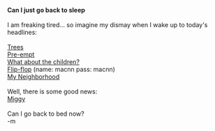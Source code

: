 <b>Can I just go back to sleep</b>
<br />
<br />I am freaking tired... so imagine my dismay when I wake up to today's headlines:
<br />
<br /><a href="http://apnews.myway.com/article/20040713/D83PITOO0.html">Trees</a>
<br /><a href="http://financialtimes.printthis.clickability.com/pt/cpt?action=cpt&title=Bush+asserts+pre-emptive+strikes+policy&expire=&urlID=10986670&fb=Y&url=http%3A%2F%2Fnews.ft.com%2Fs01%2Fservlet%2FContentServer%3Fpagename%3DFT.com%2FStoryFT%2FFullStory%26c%3DStoryFT%26cid%3D1087373665868%26p%3D1012571727085&partnerID=1734">Pre-empt</a>
<br /><a href="http://asia.cnet.com/newstech/systems/0,39001153,39186467,00.htm">What about the children?</a>
<br /><a href="http://www.nytimes.com/2004/07/13/science/13magn.html">Flip-flop</a> (name: macnn pass: macnn)
<br /><a href="http://www.cnsnews.com//ViewSpecialReports.asp?Page=\SpecialReports\archive\200407\SPE20040712a.html">My Neighborhood</a>
<br />
<br />Well, there is some good news:
<br /><a href="http://sports.espn.go.com/mlb/allstar04/news/story?id=1838638">Miggy</a>
<br />
<br />Can I go back to bed now?
<br />-m
<br />